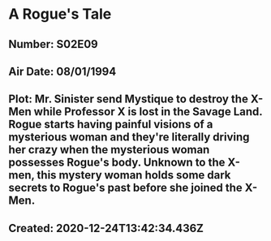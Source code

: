 # A Rogue's Tale
## Number: S02E09
## Air Date: 08/01/1994
## Plot: Mr. Sinister send Mystique to destroy the X-Men while Professor X is lost in the Savage Land. Rogue starts having painful visions of a mysterious woman and they're literally driving her crazy when the mysterious woman possesses Rogue's body. Unknown to the X-men, this mystery woman holds some dark secrets to Rogue's past before she joined the X-Men.
## Created: 2020-12-24T13:42:34.436Z